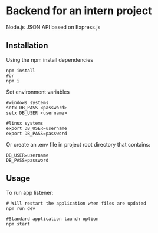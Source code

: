 # Backend for an intern project

Node.js JSON API based on Express.js

## Installation
Using the npm install dependencies
```shell
npm install
#or
npm i
```
Set environment variables
```shell
#windows systems
setx DB_PASS <password>
setx DB_USER <username>

#linux systems
export DB_USER=username
export DB_PASS=password
```
Or create an .env file in project root directory that contains:
```shell
DB_USER=username
DB_PASS=password
```

## Usage
To run app listener:
```shell
# Will restart the application when files are updated
npm run dev

#Standard application launch option
npm start
```

